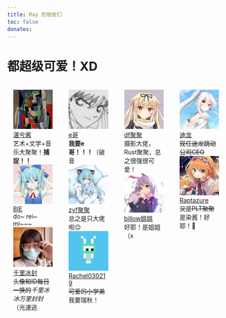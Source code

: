 ```yaml
---
title: Ray 的朋友们
toc: false
donates:
---
```


# 都超级可爱！XD

<div class="columns" style="margin: .4em; margin-top: 2em;">
  <!-- First Column -->
  <div class="column" style="padding: 0.5rem">
    <div class="card">
      <div class="card-image">
        <figure class="image is-1by1" style="margin: 0">
          <img src="/img/friends/dubuqian.jpg">
        </figure>
      </div>
      <div class="card-content">
        <div class="media">
          <div class="media-content">
            <a class="link-muted title is-3 not-article-part" target="_blank" href="https://dubuqian.cn/">湛兮酱</a>
          </div>
        </div>
        <div class="content">艺术+文学+音乐大聚聚！<strong>捕捉！！</strong></div>
      </div>
    </div>
    <div class="card">
      <div class="card-image">
        <figure class="image is-1by1" style="margin: 0">
          <img src="/img/friends/bie.jpg">
        </figure>
      </div>
      <div class="card-content">
        <div class="media">
          <div class="media-content">
            <a class="link-muted title is-3 not-article-part" target="_blank" href="https://9bie.org/">BIE</a>
          </div>
        </div>
        <div class="content">do~ rei~ mi~~~</div>
      </div>
    </div>
    <div class="card">
      <div class="card-image">
        <figure class="image is-1by1" style="margin: 0">
          <img src="/img/friends/ice1000.jpg">
        </figure>
      </div>
      <div class="card-content">
        <div class="media">
          <div class="media-content">
            <a class="link-muted title is-3 not-article-part" target="_blank" href="https://ice1000.org/">千里冰封</a>
          </div>
        </div>
        <div class="content"><strike>头像和ID每日一换的</strike><em>千里冰冰万里封封</em>（光速逃</div>
      </div>
    </div>
  </div>
  <!-- Second Column -->
  <div class="column" style="padding: 0.5rem">
    <div class="card">
      <div class="card-image">
        <figure class="image is-1by1" style="margin: 0">
          <img src="/img/friends/edward_elric.jpg">
        </figure>
      </div>
      <div class="card-content">
        <div class="media">
          <div class="media-content">
            <a class="link-muted title is-3 not-article-part" target="_blank" href="https://edward40.com/">e哥</a>
          </div>
        </div>
        <div class="content"><strong>我要e哥！！！</strong>（破音</div>
      </div>
    </div>
    <div class="card">
      <div class="card-image">
        <figure class="image is-1by1" style="margin: 0">
          <img src="/img/friends/zyf.jpg">
        </figure>
      </div>
      <div class="card-content">
        <div class="media">
          <div class="media-content">
            <a class="link-muted title is-3 not-article-part" target="_blank" href="https://zhuyi.fan/">zyf聚聚</a>
          </div>
        </div>
        <div class="content">总之是只大佬啦😉</div>
      </div>
    </div>
    <div class="card">
      <div class="card-image">
        <figure class="image is-1by1" style="margin: 0">
          <img src="/img/friends/rachel.jpg">
        </figure>
      </div>
      <div class="card-content">
        <div class="media">
          <div class="media-content">
            <a class="link-muted title is-3 not-article-part" target="_blank" href="https://me.stfw.info">Rachel030219</a>
          </div>
        </div>
        <div class="content"><strike>可爱的小学弟</strike>我要瑞秋！</div>
      </div>
    </div>
  </div>
  <!-- Third Column -->
  <div class="column" style="padding: 0.5rem">
    <div class="card">
      <div class="card-image">
        <figure class="image is-1by1" style="margin: 0">
          <img src="/img/friends/darkflames.jpg">
        </figure>
      </div>
      <div class="card-content">
        <div class="media">
          <div class="media-content">
            <a class="link-muted title is-3 not-article-part" target="_blank" href="https://dark-flames.com/">df聚聚</a>
          </div>
        </div>
        <div class="content">摄影大佬，Rust聚聚，总之很强很可爱！</div>
      </div>
    </div>
    <div class="card">
      <div class="card-image">
        <figure class="image is-1by1" style="margin: 0">
          <img src="/img/friends/billow.jpg">
        </figure>
      </div>
      <div class="card-content">
        <div class="media">
          <div class="media-content">
            <a class="link-muted title is-3 not-article-part" target="_blank" href="https://billow.fun/">billow姐姐</a>
          </div>
        </div>
        <div class="content">好耶！是姐姐（x</div>
      </div>
    </div>
  </div>
  <!-- Fourth Column -->
  <div class="column" style="padding: 0.5rem">
    <div class="card">
      <div class="card-image">
        <figure class="image is-1by1" style="margin: 0">
          <img src="/img/friends/dillonh.jpg">
        </figure>
      </div>
      <div class="card-content">
        <div class="media">
          <div class="media-content">
            <a class="link-muted title is-3 not-article-part" target="_blank" href="https://cnblogs.com/Dillonh">迪龙</a>
          </div>
        </div>
        <div class="content"><strike>现任迪龙跳动公司CEO</strike></div>
      </div>
    </div>
    <div class="card">
      <div class="card-image">
        <figure class="image is-1by1" style="margin: 0">
          <img src="/img/friends/raptazure.jpg">
        </figure>
      </div>
      <div class="card-content">
        <div class="media">
          <div class="media-content">
            <a class="link-muted title is-3 not-article-part" target="_blank" href="https://cnblogs.com/Dillonh">Raptazure</a>
          </div>
        </div>
        <div class="content"><strike>又是PLT聚聚</strike>是染酱！好耶！🎉</div>
      </div>
    </div>
  </div>
</div>
